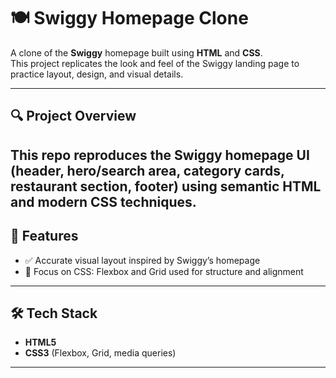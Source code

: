 # 🍽️ Swiggy Homepage Clone

A clone of the **Swiggy** homepage built using **HTML** and **CSS**.  
This project replicates the look and feel of the Swiggy landing page to practice layout, design, and visual details.

---

## 🔍 Project Overview

This repo reproduces the Swiggy homepage UI (header, hero/search area, category cards, restaurant section, footer) using semantic HTML and modern CSS techniques.
---

## 🚀 Features

- ✅ Accurate visual layout inspired by Swiggy’s homepage  
- 🎯 Focus on CSS: Flexbox and Grid used for structure and alignment  
---

## 🛠️ Tech Stack

- **HTML5**  
- **CSS3** (Flexbox, Grid, media queries)  

---
